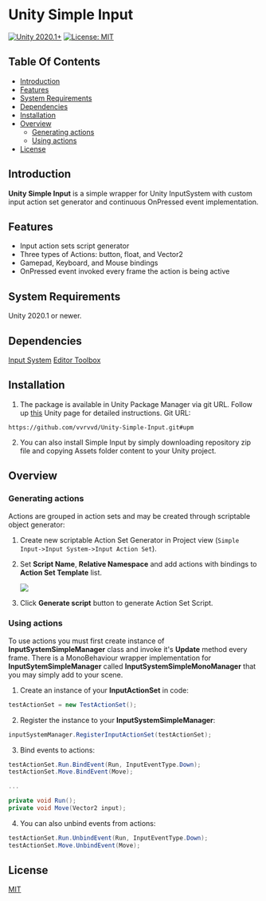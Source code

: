 # Unity Simple Input
[![Unity 2020.1+](https://img.shields.io/badge/unity-2020.1%2B-blue.svg)](https://unity3d.com/get-unity/download) [![License: MIT](https://img.shields.io/badge/License-MIT-yellow.svg)](https://opensource.org/licenses/MIT)

## Table Of Contents

- [Introduction](#introduction)
- [Features](#features)
- [System Requirements](#system-requirements)
- [Dependencies](#dependencies)
- [Installation](#installation)
- [Overview](#overview)
	- [Generating actions](#generating-actions)
	- [Using actions](#using-actions)
- [License](#license)

## Introduction <a name="introduction"></a>

**Unity Simple Input**  is a simple wrapper for Unity InputSystem with custom input action set generator and continuous OnPressed event implementation. 

## Features <a name="features"></a>

- Input action sets script generator
- Three types of Actions: button, float, and Vector2
- Gamepad, Keyboard, and Mouse bindings
- OnPressed event invoked every frame the action is being active

## System Requirements <a name="system-requirements"></a>

Unity 2020.1 or newer.

## Dependencies <a name="dependencies"></a>

[Input System](https://docs.unity3d.com/Packages/com.unity.inputsystem@1.1/manual/index.html)
[Editor Toolbox](https://github.com/arimger/Unity-Editor-Toolbox)

## Installation <a name="installation"></a>

1. The package is available in Unity Package Manager via git URL. Follow up [this](https://docs.unity3d.com/Manual/upm-ui-giturl.html) Unity page for detailed instructions. Git URL:
```
https://github.com/vvrvvd/Unity-Simple-Input.git#upm
```
2. You can also install Simple Input by simply downloading repository zip file and copying Assets folder content to your Unity project.

## Overview <a name="overview"></a>

### Generating actions <a name="generating-actions"></a>

Actions are grouped in action sets and may be created through scriptable object generator:
 1. Create new scriptable Action Set Generator in Project view (```Simple Input->Input System->Input Action Set```).
 2. Set **Script Name**, **Relative Namespace** and add actions with bindings to **Action Set Template** list.

	<img src="https://i.imgur.com/LfvvIbt.png">
 
 3. Click **Generate script** button to generate Action Set Script.

### Using actions <a name="using-actions"></a>

To use actions you must first create instance of **InputSystemSimpleManager** class and invoke it's **Update** method every frame.
There is a MonoBehaviour wrapper implementation for **InputSytemSimpleManager** called **InputSystemSimpleMonoManager** that you may simply add to your scene.

1. Create an instance of your **InputActionSet** in code:
```C#
testActionSet = new TestActionSet();
``` 

2. Register the instance to your **InputSystemSimpleManager**:
```C#
inputSystemManager.RegisterInputActionSet(testActionSet);
``` 

3. Bind events to actions:
```C#
testActionSet.Run.BindEvent(Run, InputEventType.Down);
testActionSet.Move.BindEvent(Move);

...

private void Run();
private void Move(Vector2 input);
``` 

4. You can also unbind events from actions:
```C#
testActionSet.Run.UnbindEvent(Run, InputEventType.Down);
testActionSet.Move.UnbindEvent(Move);
```
	
 ## License <a name="license"></a>
 
[MIT](https://opensource.org/licenses/MIT)
